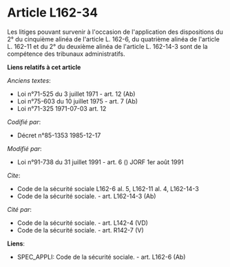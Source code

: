 # Article L162-34

Les litiges pouvant survenir à l'occasion de l'application des dispositions du 2° du cinquième alinéa de l'article L. 162-6,
du quatrième alinéa de l'article L. 162-11 et du 2° du deuxième alinéa de l'article L. 162-14-3 sont de la compétence des
tribunaux administratifs.

**Liens relatifs à cet article**

_Anciens textes_:

  - Loi n°71-525 du 3 juillet 1971 - art. 12 (Ab)
  - Loi n°75-603 du 10 juillet 1975 - art. 7 (Ab)
  - Loi n°71-325 1971-07-03 art. 12

_Codifié par_:

  - Décret n°85-1353 1985-12-17

_Modifié par_:

  - Loi n°91-738 du 31 juillet 1991 - art. 6 () JORF 1er août 1991

_Cite_:

  - Code de la sécurité sociale L162-6 al. 5, L162-11 al. 4, L162-14-3
  - Code de la sécurité sociale. - art. L162-14-3 (Ab)

_Cité par_:

  - Code de la sécurité sociale. - art. L142-4 (VD)
  - Code de la sécurité sociale. - art. R142-7 (V)

**Liens**:

  - SPEC_APPLI: Code de la sécurité sociale. - art. L162-6 (Ab)
